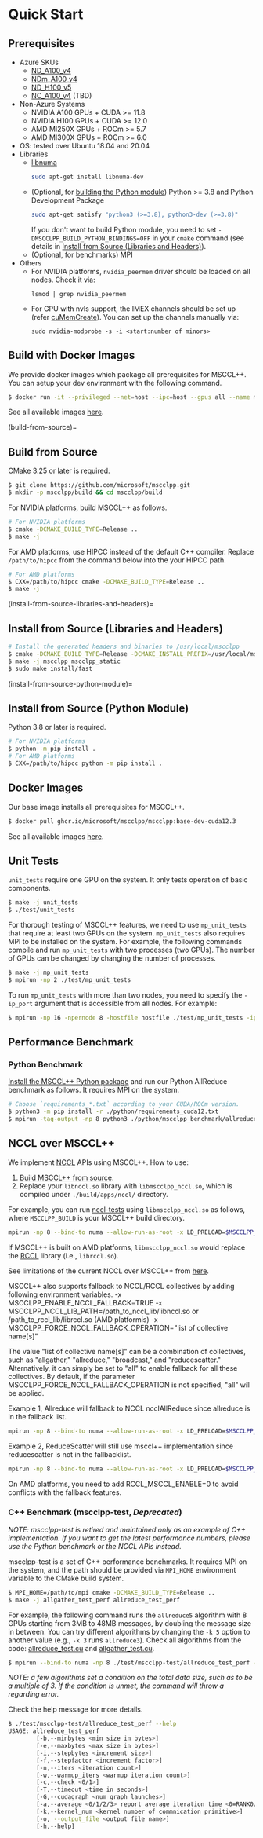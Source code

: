 # Quick Start

## Prerequisites

* Azure SKUs
    * [ND_A100_v4](https://learn.microsoft.com/en-us/azure/virtual-machines/nda100-v4-series)
    * [NDm_A100_v4](https://learn.microsoft.com/en-us/azure/virtual-machines/ndm-a100-v4-series)
    * [ND_H100_v5](https://learn.microsoft.com/en-us/azure/virtual-machines/nd-h100-v5-series)
    * [NC_A100_v4](https://learn.microsoft.com/en-us/azure/virtual-machines/nc-a100-v4-series) (TBD)
* Non-Azure Systems
    * NVIDIA A100 GPUs + CUDA >= 11.8
    * NVIDIA H100 GPUs + CUDA >= 12.0
    * AMD MI250X GPUs + ROCm >= 5.7
    * AMD MI300X GPUs + ROCm >= 6.0
* OS: tested over Ubuntu 18.04 and 20.04
* Libraries
    * [libnuma](https://github.com/numactl/numactl)
        ```bash
        sudo apt-get install libnuma-dev
        ```
    * (Optional, for [building the Python module](#install-from-source-python-module)) Python >= 3.8 and Python Development Package
        ```bash
        sudo apt-get satisfy "python3 (>=3.8), python3-dev (>=3.8)"
        ```
        If you don't want to build Python module, you need to set `-DMSCCLPP_BUILD_PYTHON_BINDINGS=OFF` in your `cmake` command (see details in [Install from Source (Libraries and Headers)](#install-from-source-libraries-and-headers)).
    * (Optional, for benchmarks) MPI
* Others
    * For NVIDIA platforms, `nvidia_peermem` driver should be loaded on all nodes. Check it via:
        ```
        lsmod | grep nvidia_peermem
        ```
    * For GPU with nvls support, the IMEX channels should be set up (refer [cuMemCreate](https://docs.nvidia.com/cuda/cuda-driver-api/group__CUDA__VA.html#group__CUDA__VA_1g899d69a862bba36449789c64b430dc7c)). You can set up the channels manually via:
        ```
        sudo nvidia-modprobe -s -i <start:number of minors>
        ```

## Build with Docker Images

We provide docker images which package all prerequisites for MSCCL++. You can setup your dev environment with the following command.

```bash
$ docker run -it --privileged --net=host --ipc=host --gpus all --name mscclpp-dev ghcr.io/microsoft/mscclpp/mscclpp:base-dev-cuda12.4  bash
```

See all available images [here](https://github.com/microsoft/mscclpp/pkgs/container/mscclpp%2Fmscclpp).

(build-from-source)=
## Build from Source

CMake 3.25 or later is required.

```bash
$ git clone https://github.com/microsoft/mscclpp.git
$ mkdir -p mscclpp/build && cd mscclpp/build
```

For NVIDIA platforms, build MSCCL++ as follows.

```bash
# For NVIDIA platforms
$ cmake -DCMAKE_BUILD_TYPE=Release ..
$ make -j
```

For AMD platforms, use HIPCC instead of the default C++ compiler. Replace `/path/to/hipcc` from the command below into the your HIPCC path.

```bash
# For AMD platforms
$ CXX=/path/to/hipcc cmake -DCMAKE_BUILD_TYPE=Release ..
$ make -j
```

(install-from-source-libraries-and-headers)=
## Install from Source (Libraries and Headers)

```bash
# Install the generated headers and binaries to /usr/local/mscclpp
$ cmake -DCMAKE_BUILD_TYPE=Release -DCMAKE_INSTALL_PREFIX=/usr/local/mscclpp -DMSCCLPP_BUILD_PYTHON_BINDINGS=OFF ..
$ make -j mscclpp mscclpp_static
$ sudo make install/fast
```

(install-from-source-python-module)=
## Install from Source (Python Module)

Python 3.8 or later is required.

```bash
# For NVIDIA platforms
$ python -m pip install .
# For AMD platforms
$ CXX=/path/to/hipcc python -m pip install .
```

## Docker Images

Our base image installs all prerequisites for MSCCL++.

```bash
$ docker pull ghcr.io/microsoft/mscclpp/mscclpp:base-dev-cuda12.3
```

See all available images [here](https://github.com/microsoft/mscclpp/pkgs/container/mscclpp%2Fmscclpp).

## Unit Tests

`unit_tests` require one GPU on the system. It only tests operation of basic components.

```bash
$ make -j unit_tests
$ ./test/unit_tests
```

For thorough testing of MSCCL++ features, we need to use `mp_unit_tests` that require at least two GPUs on the system. `mp_unit_tests` also requires MPI to be installed on the system. For example, the following commands compile and run `mp_unit_tests` with two processes (two GPUs). The number of GPUs can be changed by changing the number of processes.

```bash
$ make -j mp_unit_tests
$ mpirun -np 2 ./test/mp_unit_tests
```

To run `mp_unit_tests` with more than two nodes, you need to specify the `-ip_port` argument that is accessible from all nodes. For example:

```bash
$ mpirun -np 16 -npernode 8 -hostfile hostfile ./test/mp_unit_tests -ip_port 10.0.0.5:50000
```

## Performance Benchmark

### Python Benchmark

[Install the MSCCL++ Python package](#install-from-source-python-module) and run our Python AllReduce benchmark as follows. It requires MPI on the system.

```bash
# Choose `requirements_*.txt` according to your CUDA/ROCm version.
$ python3 -m pip install -r ./python/requirements_cuda12.txt
$ mpirun -tag-output -np 8 python3 ./python/mscclpp_benchmark/allreduce_bench.py
```

## NCCL over MSCCL++

We implement [NCCL](https://docs.nvidia.com/deeplearning/nccl/user-guide/docs/api.html) APIs using MSCCL++. How to use:

1. [Build MSCCL++ from source](#build-from-source).
2. Replace your `libnccl.so` library with `libmscclpp_nccl.so`, which is compiled under `./build/apps/nccl/` directory.

For example, you can run [nccl-tests](https://github.com/NVIDIA/nccl-tests) using `libmscclpp_nccl.so` as follows, where `MSCCLPP_BUILD` is your MSCCL++ build directory.

```bash
mpirun -np 8 --bind-to numa --allow-run-as-root -x LD_PRELOAD=$MSCCLPP_BUILD/apps/nccl/libmscclpp_nccl.so ./build/all_reduce_perf -b 1K -e 256M -f 2 -d half -G 20 -w 10 -n 50
```

If MSCCL++ is built on AMD platforms, `libmscclpp_nccl.so` would replace the [RCCL](https://github.com/ROCm/rccl) library (i.e., `librccl.so`).

See limitations of the current NCCL over MSCCL++ from [here](../design/nccl-over-mscclpp.md#limitations).

MSCCL++ also supports fallback to NCCL/RCCL collectives by adding following environment variables.
-x MSCCLPP_ENABLE_NCCL_FALLBACK=TRUE
-x MSCCLPP_NCCL_LIB_PATH=/path_to_nccl_lib/libnccl.so or /path_to_rccl_lib/librccl.so (AMD platformis)
-x MSCCLPP_FORCE_NCCL_FALLBACK_OPERATION="list of collective name[s]"

The value "list of collective name[s]" can be a combination of collectives, such as "allgather," "allreduce," "broadcast," and "reducescatter." Alternatively, it can simply be set to "all" to enable fallback for all these collectives.
By default, if the parameter MSCCLPP_FORCE_NCCL_FALLBACK_OPERATION is not specified, "all" will be applied.

Example 1, Allreduce will fallback to NCCL ncclAllReduce since allreduce is in the fallback list.
```bash
mpirun -np 8 --bind-to numa --allow-run-as-root -x LD_PRELOAD=$MSCCLPP_BUILD/apps/nccl/libmscclpp_nccl.so -x MSCCLPP_ENABLE_NCCL_FALLBACK=TRUE -x MSCCLPP_NCCL_LIB_PATH=$NCCL_BUILD/lib/libnccl.so -x MSCCLPP_FORCE_NCCL_FALLBACK_OPERATION="allreduce,allgather" ./build/all_reduce_perf -b 1K -e 256M -f 2 -d half -G 20 -w 10 -n 50
```

Example 2, ReduceScatter will still use msccl++ implementation since reducescatter is not in the fallbacklist.
```bash
mpirun -np 8 --bind-to numa --allow-run-as-root -x LD_PRELOAD=$MSCCLPP_BUILD/apps/nccl/libmscclpp_nccl.so -x MSCCLPP_ENABLE_NCCL_FALLBACK=TRUE -x MSCCLPP_NCCL_LIB_PATH=$NCCL_BUILD/lib/libnccl.so -x MSCCLPP_FORCE_NCCL_FALLBACK_OPERATION="broadcast" -x MSCCLPP_EXECUTION_PLAN_DIR=/$PATH_TO_EXECUTION_PLANS/execution-files ./build/reduce_scatter_perf -b 1K -e 256M -f 2 -d half -G 20 -w 10 -n 50
```

On AMD platforms, you need to add RCCL_MSCCL_ENABLE=0 to avoid conflicts with the fallback features.

### C++ Benchmark (mscclpp-test, *Deprecated*)

*NOTE: mscclpp-test is retired and maintained only as an example of C++ implementation. If you want to get the latest performance numbers, please use the Python benchmark or the NCCL APIs instead.*

mscclpp-test is a set of C++ performance benchmarks. It requires MPI on the system, and the path should be provided via `MPI_HOME` environment variable to the CMake build system.

```bash
$ MPI_HOME=/path/to/mpi cmake -DCMAKE_BUILD_TYPE=Release ..
$ make -j allgather_test_perf allreduce_test_perf
```

For example, the following command runs the `allreduce5` algorithm with 8 GPUs starting from 3MB to 48MB messages, by doubling the message size in between. You can try different algorithms by changing the `-k 5` option to another value (e.g., `-k 3` runs `allreduce3`). Check all algorithms from the code: [allreduce_test.cu](https://github.com/microsoft/mscclpp/blob/main/test/mscclpp-test/allreduce_test.cu) and [allgather_test.cu](https://github.com/microsoft/mscclpp/blob/main/test/mscclpp-test/allgather_test.cu).

```bash
$ mpirun --bind-to numa -np 8 ./test/mscclpp-test/allreduce_test_perf -b 3m -e 48m -G 100 -n 100 -w 20 -f 2 -k 5
```

*NOTE: a few algorithms set a condition on the total data size, such as to be a multiple of 3. If the condition is unmet, the command will throw a regarding error.*

Check the help message for more details.

```bash
$ ./test/mscclpp-test/allreduce_test_perf --help
USAGE: allreduce_test_perf
        [-b,--minbytes <min size in bytes>]
        [-e,--maxbytes <max size in bytes>]
        [-i,--stepbytes <increment size>]
        [-f,--stepfactor <increment factor>]
        [-n,--iters <iteration count>]
        [-w,--warmup_iters <warmup iteration count>]
        [-c,--check <0/1>]
        [-T,--timeout <time in seconds>]
        [-G,--cudagraph <num graph launches>]
        [-a,--average <0/1/2/3> report average iteration time <0=RANK0/1=AVG/2=MIN/3=MAX>]
        [-k,--kernel_num <kernel number of commnication primitive>]
        [-o, --output_file <output file name>]
        [-h,--help]
```
